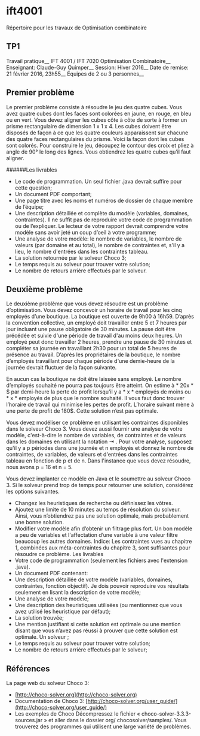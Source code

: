 # ift4001
Répertoire pour les travaux de Optimisation combinatoire

## TP1
Travail pratique__
IFT 4001 / IFT 7020 Optimisation Combinatoire__
Enseignant: Claude-Guy Quimper__
Session: Hiver 2016__
Date de remise: 21 février 2016, 23h55__
Équipes de 2 ou 3 personnes__

Premier problème
----------------
Le premier problème consiste à résoudre le jeu des quatre cubes. Vous avez quatre cubes
dont les faces sont colorées en jaune, en rouge, en bleu ou en vert. Vous devez aligner
les cubes côte à côte de sorte à former un prisme rectangulaire de dimension 1 x 1 x 4.
Les cubes doivent être disposés de façon à ce que les quatre couleurs apparaissent sur
chacune des quatre faces rectangulaires du prisme.
Voici la façon dont les cubes sont colorés. Pour construire le jeu, découpez le contour des
croix et pliez à angle de 90° le long des lignes. Vous obtiendrez les quatre cubes qu’il faut
aligner.



######Les livrables
* Le code de programmation. Un seul fichier .java devrait suffire pour cette question;
* Un document PDF comportant;
* Une page titre avec les noms et numéros de dossier de chaque membre de l’équipe;
* Une description détaillée et complète du modèle (variables, domaines, contraintes). Il
ne suffit pas de reproduire votre code de programmation ou de l’expliquer. Le lecteur
de votre rapport devrait comprendre votre modèle sans avoir jeté un coup d’oeil à
votre programme;
* Une analyse de votre modèle: le nombre de variables, le nombre de valeurs (par
domaine et au total), le nombre de contraintes et, s'il y a lieu, le nombre d'entrées
dans les contraintes tableau.
* La solution retournée par le solveur Choco 3;
* Le temps requis au solveur pour trouver votre solution;
* Le nombre de retours arrière effectués par le solveur.


Deuxième problème
-----------------
Le deuxième problème que vous devez résoudre est un problème d’optimisation. Vous
devez concevoir un horaire de travail pour les cinq employés d’une boutique. La boutique
est ouverte de 9h00 à 16h59. D’après la convention collective, un employé doit travailler
entre 5 et 7 heures par jour incluant une pause obligatoire de 30 minutes. La pause doit
être précédée et suivie d'une période de travail d'au moins deux heures. Un employé peut
donc travailler 2 heures, prendre une pause de 30 minutes et compléter sa journée en
travaillant 2h30 pour un total de 5 heures de présence au travail.
D’après les propriétaires de la boutique, le nombre d’employés travaillant pour chaque
période d'une demie-heure de la journée devrait fluctuer de la façon suivante.

En aucun cas la boutique ne doit être laissée sans employé. Le nombre d’employés
souhaité ne pourra pas toujours être atteint. On estime à * 20x * $ par demi-heure la perte de
profit lorsqu’il y a * x * employés de moins ou * x * employés de plus que le nombre souhaité. Il
vous faut donc trouver l’horaire de travail qui minimise les pertes de profit.
L’horaire suivant mène à une perte de profit de 180$. Cette solution n’est pas optimale.

Vous devez modéliser ce problème en utilisant les contraintes disponibles dans le solveur
Choco 3. Vous devez aussi fournir une analyse de votre modèle, c'est-à-dire le nombre de
variables, de contraintes et de valeurs dans les domaines en utilisant la notation ⇥ . Pour
votre analyse, supposez qu'il y a p périodes dans une journée et n employés et donnez le
nombre de contraintes, de variables, de valeurs et d'entrées dans les contraintes tableau
en fonction de p et de n. Dans l'instance que vous devez résoudre, nous avons p = 16 et
n = 5.

Vous devez implanter ce modèle en Java et le soumettre au solveur Choco 3. Si le solveur
prend trop de temps pour retourner une solution, considérez les options suivantes.
* Changez les heuristiques de recherche ou définissez les vôtres.
* Ajoutez une limite de 10 minutes au temps de résolution du solveur. Ainsi, vous
n’obtiendrez pas une solution optimale, mais probablement une bonne solution.
* Modifier votre modèle afin d’obtenir un filtrage plus fort. Un bon modèle a peu de
variables et l'affectation d’une variable à une valeur filtre beaucoup les autres domaines.
Indice: Les contraintes vues au chapitre 1, combinées aux méta-contraintes du chapitre 3,
sont suffisantes pour résoudre ce problème.
Les livrables
* Votre code de programmation (seulement les fichiers avec l'extension .java).
* Un document PDF contenant:
* Une description détaillée de votre modèle (variables, domaines, contraintes,
fonction objectif). Je dois pouvoir reproduire vos résultats seulement en lisant la
description de votre modèle;
* Une analyse de votre modèle;
* Une description des heuristiques utilisées (ou mentionnez que vous avez utilisé
les heuristique par défaut);
* La solution trouvée;
* Une mention justifiant si cette solution est optimale ou une mention disant que
vous n’avez pas réussi à prouver que cette solution est optimale. Un solveur ;
* Le temps requis au solveur pour trouver votre solution;
* Le nombre de retours arrière effectués par le solveur;

Références
----------
La page web du solveur Choco 3: 
* [http://choco-solver.org](http://choco-solver.org)
* Documentation de Choco 3:
[http://choco-solver.org/user_guide/](http://choco-solver.org/user_guide/)
* Les exemples de Choco
Décompressez le fichier « choco-solver-3.3.3-sources.jar » et aller dans le dossier org/
chocosolver/samples/. Vous trouverez des programmes qui utilisent une large variété de
problèmes.
